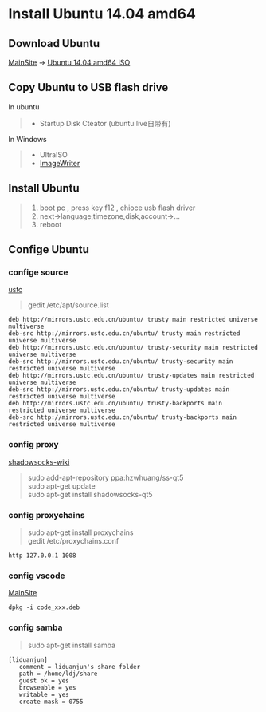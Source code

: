 # Install Ubuntu 14.04 amd64

## Download Ubuntu

[MainSite](http://mirrors.ustc.edu.cn/) ->
[Ubuntu 14.04 amd64 ISO](http://mirrors.ustc.edu.cn/ubuntu-releases/14.04.4/ubuntu-14.04.4-desktop-amd64.iso)

## Copy Ubuntu to USB flash drive

In ubuntu 
> * Startup Disk Cteator (ubuntu live自带有)

In Windows
> * UltraISO
> * [ImageWriter](http://cloud.github.com/downloads/openSUSE/kiwi/ImageWriter.exe)

## Install Ubuntu
> 1. boot pc , press key f12 , chioce usb flash driver
> 2. next->language,timezone,disk,account->...
> 3. reboot

## Confige Ubuntu

### confige source

[ustc](https://mirrors.ustc.edu.cn/repogen/)

> gedit /etc/apt/source.list

```
deb http://mirrors.ustc.edu.cn/ubuntu/ trusty main restricted universe multiverse
deb-src http://mirrors.ustc.edu.cn/ubuntu/ trusty main restricted universe multiverse
deb http://mirrors.ustc.edu.cn/ubuntu/ trusty-security main restricted universe multiverse
deb-src http://mirrors.ustc.edu.cn/ubuntu/ trusty-security main restricted universe multiverse
deb http://mirrors.ustc.edu.cn/ubuntu/ trusty-updates main restricted universe multiverse
deb-src http://mirrors.ustc.edu.cn/ubuntu/ trusty-updates main restricted universe multiverse
deb http://mirrors.ustc.edu.cn/ubuntu/ trusty-backports main restricted universe multiverse
deb-src http://mirrors.ustc.edu.cn/ubuntu/ trusty-backports main restricted universe multiverse
```

### config proxy

[shadowsocks-wiki](https://github.com/shadowsocks/shadowsocks-qt5/wiki/%E5%AE%89%E8%A3%85%E6%8C%87%E5%8D%97)

> sudo add-apt-repository ppa:hzwhuang/ss-qt5  
> sudo apt-get update  
> sudo apt-get install shadowsocks-qt5  

### config proxychains

> sudo apt-get install proxychains  
> gedit /etc/proxychains.conf

```
http 127.0.0.1 1008
```

### config vscode

[MainSite](https://code.visualstudio.com/)

```
dpkg -i code_xxx.deb
```

### config samba

> sudo apt-get install samba

```
[liduanjun]
   comment = liduanjun's share folder
   path = /home/ldj/share
   guest ok = yes
   browseable = yes
   writable = yes
   create mask = 0755
```